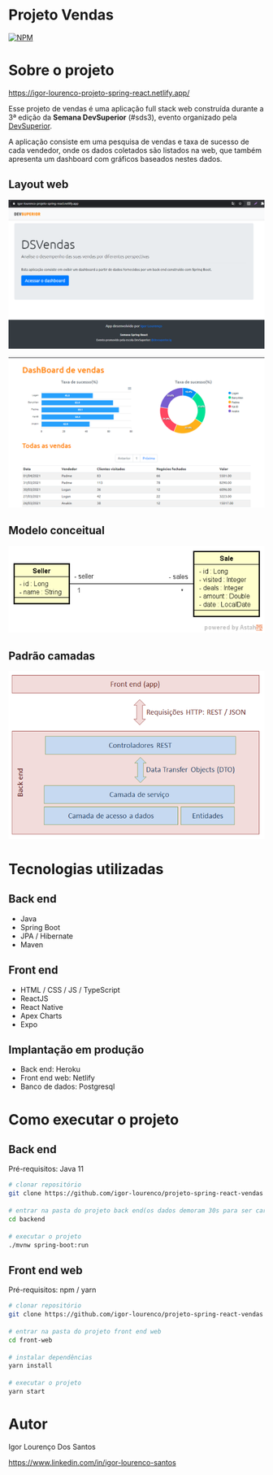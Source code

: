 # Projeto Vendas
[![NPM](https://img.shields.io/npm/l/react)](https://github.com/igor-lourenco/projeto-spring-react-vendas/blob/main/LICENSE) 

# Sobre o projeto

https://igor-lourenco-projeto-spring-react.netlify.app/

Esse projeto de vendas é uma aplicação full stack web construída durante a 3ª edição da **Semana DevSuperior** (#sds3), evento organizado pela [DevSuperior](https://devsuperior.com "Site da DevSuperior").

A aplicação consiste em uma pesquisa de vendas e taxa de sucesso de cada vendedor, onde os dados coletados são listados na web, que também apresenta um dashboard com gráficos baseados nestes dados.


## Layout web
![Web 1](https://github.com/igor-lourenco/projeto-spring-react-vendas/blob/main/frontend/src/assets/img/home.png)

![Web 2](https://github.com/igor-lourenco/projeto-spring-react-vendas/blob/main/frontend/src/assets/img/dashboard.png)

## Modelo conceitual
![Modelo Conceitual](https://github.com/igor-lourenco/projeto-spring-react-vendas/blob/main/frontend/src/assets/img/modelo_conceitual.png)

## Padrão camadas
![Modelo Conceitual](https://github.com/igor-lourenco/projeto-spring-react-vendas/blob/main/frontend/src/assets/img/padrao_camadas.png)

# Tecnologias utilizadas
## Back end
- Java
- Spring Boot
- JPA / Hibernate
- Maven
## Front end
- HTML / CSS / JS / TypeScript
- ReactJS
- React Native
- Apex Charts
- Expo
## Implantação em produção
- Back end: Heroku
- Front end web: Netlify
- Banco de dados: Postgresql

# Como executar o projeto

## Back end
Pré-requisitos: Java 11

```bash
# clonar repositório
git clone https://github.com/igor-lourenco/projeto-spring-react-vendas

# entrar na pasta do projeto back end(os dados demoram 30s para ser carregados pelo heroku)
cd backend

# executar o projeto
./mvnw spring-boot:run
```

## Front end web
Pré-requisitos: npm / yarn

```bash
# clonar repositório
git clone https://github.com/igor-lourenco/projeto-spring-react-vendas

# entrar na pasta do projeto front end web
cd front-web

# instalar dependências
yarn install

# executar o projeto
yarn start
```

# Autor

Igor Lourenço Dos Santos

https://www.linkedin.com/in/igor-lourenco-santos
